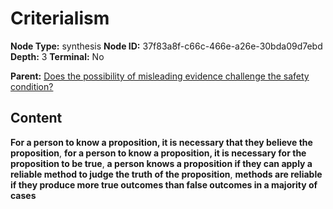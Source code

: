 # Criterialism

**Node Type:** synthesis
**Node ID:** 37f83a8f-c66c-466e-a26e-30bda09d7ebd
**Depth:** 3
**Terminal:** No

**Parent:** [Does the possibility of misleading evidence challenge the safety condition?](does-the-possibility-of-misleading-evidence-challenge-the-safety-condition.md)

## Content

**For a person to know a proposition, it is necessary that they believe the proposition**, **for a person to know a proposition, it is necessary for the proposition to be true**, **a person knows a proposition if they can apply a reliable method to judge the truth of the proposition**, **methods are reliable if they produce more true outcomes than false outcomes in a majority of cases**
